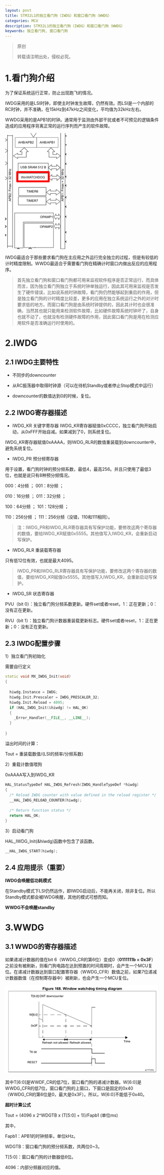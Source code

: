 ```yaml
---
layout: post
title: STM32L1的独立看门狗（IWDG）和窗口看门狗（WWDG）
categories: MCU
description: STM32L1的独立看门狗（IWDG）和窗口看门狗（WWDG）
keywords: 独立看门狗, 窗口看门狗
---
```


> 原创
> 
> 转载请注明出处，侵权必究。

# 1.看门狗介绍
为了保证系统运行正常，防止出现跑飞的情况。

IWDG采用的是LSI时钟，即使主时钟发生故障，仍然有效。而LSI是一个内部的RC时钟，并不准确，在15kHz到47kHz之间变化，平均值为32kHz左右。

WWDG采用的是APB1的时钟。通常用于监测由外部干扰或者不可预见的逻辑条件造成的应用程序背离正常的运行序列而产生的软件故障。

<img src="/images/posts/2018-4-14-WDG-of-STM32L1/WWDG_Clock.png" width="200" alt="独立看门狗的时钟来源" />

IWDG最适合于那些要求看门狗在主应用之外运行完全独立的过程，但是有较低的计时精度限制。WWDG最适合于需要看门狗在精确计时窗口内做出反应的应用程序。

>首先独立看门狗和窗口看门狗都可用来监视软件程序是否正常运行，而具体而言，因为独立看门狗独立于系统时钟单独运行，因此其可用来监视是否发生了硬件错误，比如说系统时钟故障，看门狗仍然能够起到重启的作用，但是独立看门狗的计时精度比较差，更多的应用在独立系统运行之外的对计时要求低的地方。而窗口看门狗是由系统时钟提供的，因此其计时也会很准确，当然其也就只能用来检测软件故障，比如硬件故障系统时钟坏了，自身也就不动了，也就没有检测硬件故障的作用，因此窗口看门狗是用在检测应用软件是否准确运行时使用的。

# 2.IWDG
## 2.1 IWDG主要特性
* 不同步的downcounter

* 从RC振荡器中取得时钟源（可以在待机Standby或者停止Stop模式中运行）

* downcounter的数值达到0的时候，复位。

## 2.2 IWDG寄存器描述	
* IWDG_KR 关键字寄存器
IWDG_KR寄存器赋值0xCCCC，独立看门狗开始启动，从0xFFF开始自减。如果减到了0，则系统复位。

IWDG_KR寄存器赋值0xAAAA，则IWDG_RLR的数值重装载到downcounter中，避免系统复位。

* IWDG_PR 预分频寄存器

用于设置，看门狗时钟的预分频系数，最低4，最高256。并且只使用了最低3位，也就是说只有8种预分频情况。

000：4分频   ；   001：8分频    ；    

010：16分频  ；   011：32分频   ；

100：64分频  ；   101：128分频  ；

110：256分频 ；   111：256分频（没错，110和111相同）。

>注：IWDG_PR和IWDG_RLR寄存器具有写保护功能，要修改这两个寄存器的数值，要给IWDG_KR赋值0x5555。其他值写入IWDG_KR，会重新启动写保护。


* IWDG_RLR 重装载寄存器

只有低12位有效，也就是最大4095。

>IWDG_PR和IWDG_RLR寄存器具有写保护功能，要修改这两个寄存器的数值，要给IWDG_KR赋值0x5555。其他值写入IWDG_KR，会重新启动写保护。

* IWDG_SR 状态寄存器

PVU（bit 0）：独立看门狗分频系数更新。硬件set或者reset，1：正在更新；0：没有正在更新。

RVU（bit 1）：独立看门狗计数器重装载更新标志。硬件set或者reset，1：正在更新；0：没有正在更新。

## 2.3 IWDG配置步骤
1）独立看门狗初始化

需要自行定义

```cpp
static void MX_IWDG_Init(void)
{

  hiwdg.Instance = IWDG;
  hiwdg.Init.Prescaler = IWDG_PRESCALER_32;
  hiwdg.Init.Reload = 4095;
  if (HAL_IWDG_Init(&hiwdg) != HAL_OK)
  {
    _Error_Handler(__FILE__, __LINE__);
  }

}
```	
溢出时间的计算：

Tout = 重装载数值/(LSI的频率/分频系数)

2）重载计数值喂狗

0xAAAA写入到IWDG_KR

```cpp
HAL_StatusTypeDef HAL_IWDG_Refresh(IWDG_HandleTypeDef *hiwdg)
{
  /* Reload IWDG counter with value defined in the reload register */
  __HAL_IWDG_RELOAD_COUNTER(hiwdg);

  /* Return function status */
  return HAL_OK;
}
```

3）启动看门狗

HAL_IWDG_Init(&hiwdg)函数中包含了该函数。

```cpp
__HAL_IWDG_START(hiwdg);
```

## 2.4 应用提示（重要）

**IWDG会唤醒低功耗模式**

在Standby模式下LSI仍然运作，即IWDG启动后，不能再关闭，除非复位。所以Standby模式都会被IWDG唤醒，其他的模式可想而知。

**WWDG不会唤醒standby**


# 3.WWDG
## 3.1 WWDG的寄存器描述
如果递减计数器的值在bit 6（WWDG_CR的第6位）变成0（**0111111b = 0x3F**）之前没有被刷新，则看门狗电路在达到预置的时间周期时，会产生一个MCU复位。在递减计数器达到窗口配置寄存器（WWDG_CFR）数值之前，如果7位递减计数器数值（在控制寄存器中）被刷新，也会产生一个MCU复位。

<img src="/images/posts/2018-4-14-WDG-of-STM32L1/WWDG.png" width="500" alt="独立看门狗的工作原理" />

其中T[6:0]是WWDF_CR的低7位，窗口看门狗的递减计数器。W[6:0]是WWDG_CFR的低7位，窗口看门狗的上窗口，下窗口是固定的0x40（WWDG_CR的第6位是0，最大是0x3F）。所以，W[6:0]不能低于0x40。

**超时计算公式**

Tout = (4096 x 2^WDGTB x (T[5:0] + 1))/Fapb1  (单位ms)

其中，

Fapb1：APB1的时钟频率，单位kHz。

WDGTB：窗口看门狗的预分频系数，共两位0~3。

T[5:0]：窗口看门狗的计数器低6位。

4096：内部分频器对应的值。




